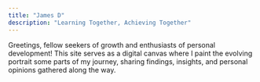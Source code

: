 ```yaml
---
title: "James D"
description: "Learning Together, Achieving Together"
---
```


Greetings, fellow seekers of growth and enthusiasts of personal development! This site serves as a  digital canvas where I paint the evolving portrait some parts of my journey, sharing findings, insights, and personal opinions gathered along the way.